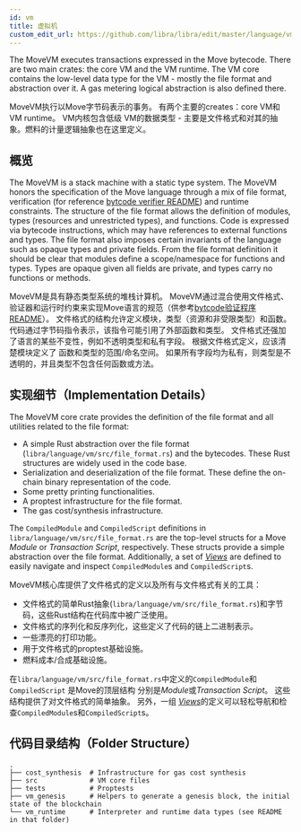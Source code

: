 ```yaml
---
id: vm
title: 虚拟机
custom_edit_url: https://github.com/libra/libra/edit/master/language/vm/README.md
---
```



The MoveVM executes transactions expressed in the Move bytecode. There are
two main crates: the core VM and the VM runtime. The VM core contains the low-level
data type for the VM - mostly the file format and abstraction over it. A gas
metering logical abstraction is also defined there.

MoveVM执行以Move字节码表示的事务。 有两个主要的creates：core VM和VM runtime。 VM内核包含低级
VM的数据类型 - 主要是文件格式和对其的抽象。燃料的计量逻辑抽象也在这里定义。

## 概览

The MoveVM is a stack machine with a static type system. The MoveVM honors
the specification of the Move language through a mix of file format,
verification (for reference [bytcode verifier README](https://github.com/libra/libra/blob/master/language/bytecode_verifier/README.md))
and runtime constraints. The structure of the file format allows the
definition of modules, types (resources and unrestricted types), and
functions. Code is expressed via bytecode instructions, which may have
references to external functions and types.  The file format also imposes
certain invariants of the language such as opaque types and private fields.
From the file format definition it should be clear that modules define a
scope/namespace for functions and types. Types are opaque given all fields
are private, and types carry no functions or methods.

MoveVM是具有静态类型系统的堆栈计算机。 MoveVM通过混合使用文件格式、验证器和运行时约束来实现Move语言的规范（供参考[bytcode验证程序README](https://github.com/libra/libra/blob/master/language/bytecode_verifier/README.md)）。 文件格式的结构允许定义模块，类型（资源和非受限类型）和函数。代码通过字节码指令表示，该指令可能引用了外部函数和类型。 文件格式还强加了语言的某些不变性，例如不透明类型和私有字段。
根据文件格式定义，应该清楚模块定义了
函数和类型的范围/命名空间。 如果所有字段均为私有，则类型是不透明的，并且类型不包含任何函数或方法。

## 实现细节（Implementation Details）

The MoveVM core crate provides the definition of the file format and all
utilities related to the file format:
* A simple Rust abstraction over the file format
  (`libra/language/vm/src/file_format.rs`) and the bytecodes. These Rust
  structures are widely used in the code base.
* Serialization and deserialization of the file format. These define the
  on-chain binary representation of the code.
* Some pretty printing functionalities.
* A proptest infrastructure for the file format.
* The gas cost/synthesis infrastructure.

The `CompiledModule` and `CompiledScript` definitions in
`libra/language/vm/src/file_format.rs` are the top-level structs for a Move
*Module* or *Transaction Script*, respectively. These structs provide a
simple abstraction over the file format. Additionally, a set of
[*Views*](https://github.com/libra/libra/blob/master/language/vm/src/views.rs) are defined to easily navigate and inspect
`CompiledModule`s and `CompiledScript`s.


MoveVM核心库提供了文件格式的定义以及所有与文件格式有关的工具：
* 文件格式的简单Rust抽象(`libra/language/vm/src/file_format.rs`)和字节码，这些Rust结构在代码库中被广泛使用。
* 文件格式的序列化和反序列化，这些定义了代码的链上二进制表示。
* 一些漂亮的打印功能。
* 用于文件格式的proptest基础设施。
* 燃料成本/合成基础设施。

在`libra/language/vm/src/file_format.rs`中定义的`CompiledModule`和`CompiledScript`
是Move的顶层结构
分别是*Module*或*Transaction Script*。 这些结构提供了对文件格式的简单抽象。 另外，一组
[*Views*](https://github.com/libra/libra/blob/master/language/vm/src/views.rs)的定义可以轻松导航和检查`CompiledModule`s和`CompiledScript`s。

## 代码目录结构（Folder Structure）

```
.
├── cost_synthesis  # Infrastructure for gas cost synthesis
├── src             # VM core files
├── tests           # Proptests
├── vm_genesis      # Helpers to generate a genesis block, the initial state of the blockchain
└── vm_runtime      # Interpreter and runtime data types (see README in that folder)
```

